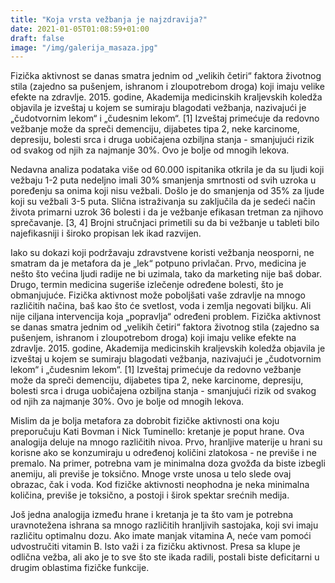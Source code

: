 ```yaml
---
title: "Koja vrsta vežbanja je najzdravija?"
date: 2021-01-05T01:08:59+01:00
draft: false
image: "/img/galerija_masaza.jpg"
---
```


Fizička aktivnost se danas smatra jednim od „velikih četiri“ faktora životnog stila (zajedno sa pušenjem, ishranom i zloupotrebom droga) koji imaju velike efekte na zdravlje. 2015. godine, Akademija medicinskih kraljevskih koledža objavila je izveštaj u kojem se sumiraju blagodati vežbanja, nazivajući je „čudotvornim lekom“ i „čudesnim lekom“. [1] Izveštaj primećuje da redovno vežbanje može da spreči demenciju, dijabetes tipa 2, neke karcinome, depresiju, bolesti srca i druga uobičajena ozbiljna stanja - smanjujući rizik od svakog od njih za najmanje 30%. Ovo je bolje od mnogih lekova.

Nedavna analiza podataka više od 60.000 ispitanika otkrila je da su ljudi koji vežbaju 1-2 puta nedeljno imali 30% smanjenja smrtnosti od svih uzroka u poređenju sa onima koji nisu vežbali. Došlo je do smanjenja od 35% za ljude koji su vežbali 3-5 puta.  Slična istraživanja su zaključila da je sedeći način života primarni uzrok 36 bolesti i da je vežbanje efikasan tretman za njihovo sprečavanje. [3, 4] Brojni stručnjaci primetili su da bi vežbanje u tableti bilo najefikasniji i široko propisan lek ikad razvijen.

Iako su dokazi koji podržavaju zdravstvene koristi vežbanja neosporni, ne smatram da je metafora da je „lek“ potpuno privlačan. Prvo, medicina je nešto što većina ljudi radije ne bi uzimala, tako da marketing nije baš dobar. Drugo, termin medicina sugeriše izlečenje određene bolesti, što je obmanjujuće. Fizička aktivnost može poboljšati vaše zdravlje na mnogo različitih načina, baš kao što će svetlost, voda i zemlja negovati biljku. Ali nije ciljana intervencija koja „popravlja“ određeni problem.
Fizička aktivnost se danas smatra jednim od „velikih četiri“ faktora životnog stila (zajedno sa pušenjem, ishranom i zloupotrebom droga) koji imaju velike efekte na zdravlje. 2015. godine, Akademija medicinskih kraljevskih koledža objavila je izveštaj u kojem se sumiraju blagodati vežbanja, nazivajući je „čudotvornim lekom“ i „čudesnim lekom“. [1] Izveštaj primećuje da redovno vežbanje može da spreči demenciju, dijabetes tipa 2, neke karcinome, depresiju, bolesti srca i druga uobičajena ozbiljna stanja - smanjujući rizik od svakog od njih za najmanje 30%. Ovo je bolje od mnogih lekova.

Mislim da je bolja metafora za dobrobit fizičke aktivnosti ona koju preporučuju Kati Bovman i Nick Tuminello: kretanje je poput hrane. Ova analogija deluje na mnogo različitih nivoa. Prvo, hranljive materije u hrani su korisne ako se konzumiraju u određenoj količini zlatokosa - ne previše i ne premalo. Na primer, potrebna vam je minimalna doza gvožđa da biste izbegli anemiju, ali previše je toksično. Mnoge vrste unosa u telo slede ovaj obrazac, čak i voda. Kod fizičke aktivnosti neophodna je neka minimalna količina, previše je toksično, a postoji i širok spektar srećnih medija.

Još jedna analogija između hrane i kretanja je ta što vam je potrebna uravnotežena ishrana sa mnogo različitih hranljivih sastojaka, koji svi imaju različitu optimalnu dozu. Ako imate manjak vitamina A, neće vam pomoći udvostručiti vitamin B. Isto važi i za fizičku aktivnost. Presa sa klupe je odlična vežba, ali ako je to sve što ste ikada radili, postali biste deficitarni u drugim oblastima fizičke funkcije.
